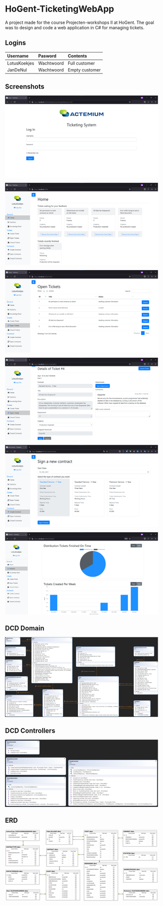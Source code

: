 # HoGent-TicketingWebApp

A project made for the course Projecten-workshops II at HoGent. The goal was to design and code a web application in C# for managing tickets.

## Logins

| Username     | Pasword    | Contents       |
| :----------- | :--------- | :------------- |
| LotusKoekjes | Wachtwoord | Full customer  |
| JanDeNul     | Wachtwoord | Empty customer |

## Screenshots

![Login](images/Login.png)

![Home](images/Home.png)

![Tickets](images/Tickets.png)

![Ticket](images/TIcket.png)

![Sign a contract](images/Contracts.png)

![Statistics](images/Statistics.png)

## DCD Domain

![DCD domain](images/DCD_Domain.png)

## DCD Controllers

![DCD controllers](images/DCD_Controllers.png)

## ERD

![ERD](images/ERD.png)
